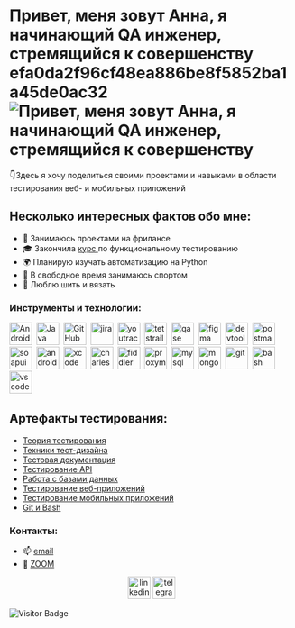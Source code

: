 # Привет, меня зовут Анна, я начинающий QA инженер, стремящийся к совершенству efa0da2f96cf48ea886be8f5852ba1a45de0ac32 ![Привет, меня зовут Анна, я начинающий QA инженер, стремящийся к совершенству](efa0da2f96cf48ea886be8f5852ba1a45de0ac32)


 👇Здесь я хочу поделиться своими проектами и навыками в области тестирования веб- и мобильных приложений

## Несколько интересных фактов обо мне:

- 📱 Занимаюсь проектами на фрилансе
- 🎓 Закончила <a href="https://rusau.net/"> курс </a> по функциональному тестированию
- 🌍 Планирую изучать автоматизацию на Python
- 💪 В свободное время занимаюсь спортом
- 🎨 Люблю шить и вязать

### Инструменты и технологии:
<div>
  <img src="https://cdn.jsdelivr.net/gh/devicons/devicon/icons/android/android-original.svg" title="Android" alt="Android" width="40" height="40"/>&nbsp;
  <img src="https://cdn.jsdelivr.net/gh/devicons/devicon/icons/java/java-original.svg" title="Java" alt="Java" width="40" height="40"/>&nbsp;
  <img src="https://cdn.jsdelivr.net/gh/devicons/devicon/icons/github/github-original.svg" title="GitHub" alt="GitHub" width="40" height="40"/>&nbsp;
  <img src="https://cdn.jsdelivr.net/gh/devicons/devicon/icons/jira/jira-original.svg" title="jira" alt="jira" width="40" height="40"/>&nbsp
  <img src="https://upload.wikimedia.org/wikipedia/commons/thumb/8/8d/YouTrack_Icon.svg/1024px-YouTrack_Icon.svg.png?20200803082248" title="youtrack" alt="youtrack" width="40" height="40"/>&nbsp
  <img src="https://codahosted.io/packs/21236/unversioned/assets/LOGO/ba1091c59bab89cd2fd0f289622731fe16113d7b00905abe64759c313a4b73b76c1b0426076ed76cb74752234c734131df46992d5b8b48fc13e264240e4f7119f736cfeb64df36ded54b5cbf6198b9cadedf18dd0cac5c7dbcd16e6336c29363cd1292ba" title="testrail" alt="tetstrail" width="40" height="40"/>&nbsp
  <img src="https://luna1.co/eb0187.png" title="qase" alt="qase" width="40" height="40"/>&nbsp
  <img src="https://cdn.jsdelivr.net/gh/devicons/devicon/icons/figma/figma-original.svg" title="figma" alt="figma" width="40" height="40"/>&nbsp
  <img src="https://d33wubrfki0l68.cloudfront.net/38b5c953a4667366685d55db55d057c86db1fc54/a0fdc/static/acae6b24d940347661ca901ea07f47c1/chrome-dev-logo-icon.png" title="devtools" alt="devtools" width="40" height="40"/>&nbsp
  <img src="https://seeklogo.com/images/P/postman-logo-0087CA0D15-seeklogo.com.png" title="postman" alt="postman" width="40" height="40"/>&nbsp
  <img src="https://static0.smartbear.co/smartbearbrand/media/images/home/soapui-icon.svg" title="soapui" alt="soapui" width="40" height="40"/>&nbsp
  <img src="https://cdn.jsdelivr.net/gh/devicons/devicon/icons/androidstudio/androidstudio-original.svg" title="android-studio" alt="android-studio" width="40" height="40"/>&nbsp
  <img src="https://cdn.jsdelivr.net/gh/devicons/devicon/icons/xcode/xcode-original.svg" title="xcode" alt="xcode" width="40" height="40"/>&nbsp
  <img src="https://cdn.icon-icons.com/icons2/3053/PNG/512/charles_proxy_macos_bigsur_icon_190302.png" title="charles-proxy" alt="charles-proxy" width="40" height="40"/>&nbsp
  <img src="https://www.megaleechers.com/storage/Fiddler-Everywhere-Icon.png" title="fiddler" alt="fiddler" width="40" height="40"/>&nbsp
  <img src="https://pbs.twimg.com/profile_images/1589614420766126080/slAIVDtr_400x400.jpg" title="proxyman" alt="proxyman" width="40" height="40"/>&nbsp
  <img src="https://cdn.jsdelivr.net/gh/devicons/devicon/icons/mysql/mysql-original.svg" title="mysql" alt="mysql" width="40" height="40"/>&nbsp
  <img src="https://cdn.jsdelivr.net/gh/devicons/devicon/icons/mongodb/mongodb-original.svg" title="mongodb" alt="mongodb" width="40" height="40"/>&nbsp
  <img src="https://cdn.jsdelivr.net/gh/devicons/devicon/icons/git/git-original.svg" title="git" alt="git" width="40" height="40"/>&nbsp
  <img src="https://upload.wikimedia.org/wikipedia/commons/thumb/4/4b/Bash_Logo_Colored.svg/1024px-Bash_Logo_Colored.svg.png?20180723054350" title="bash" alt="bash" width="40" height="40"/>&nbsp
  <img src="https://cdn.jsdelivr.net/gh/devicons/devicon/icons/vscode/vscode-original.svg" title="vscode" alt="vscode" width="40" height="40"/>&nbsp
</div>

## Артефакты тестирования:

- <a href="https://github.com/Sushkova88/theory/blob/main/README.md">Теория тестирования</a>
- <a href="https://github.com/Sushkova88/design/blob/main/README.md">Техники тест-дизайна</a>
- <a href="https://github.com/Sushkova88/docs/blob/main/README.md">Тестовая документация</a>
- <a href="https://github.com/Sushkova88/api/blob/main/README.md">Тестирование API</a>
- <a href="https://github.com/Sushkova88/database/blob/main/README.md">Работа с базами данных</a>
- <a href="https://github.com/Sushkova88/-web/blob/main/README.md">Тестирование веб-приложений</a>
- <a href="https://github.com/Sushkova88/mobile/blob/main/README.md"> Тестирование мобильных приложений</a>
- <a href="https://github.com/Sushkova88/git_bash/blob/main/README.md"> Git и Bash </a>

### Контакты:

- 📫 [email](mailto:petryaeva280488@gmail.com)
- 💬 [ZOOM](https://us05web.zoom.us/meeting#/upcoming)
<div style="text-align: center;">
      <img src="https://cdn-icons-png.flaticon.com/512/2504/2504799.png" width="40" height="40" alt="linkedin" />
    </a>
    <a href="https://t.me/anna88sushkova" target="_blank">
      <img src="https://cdn-icons-png.flaticon.com/512/2111/2111646.png" width="40" height="40" alt="telegram" />
    </a>
</div>




![Visitor Badge](https://visitor-badge.laobi.icu/badge?page_id=your-github-username.your-github-username)